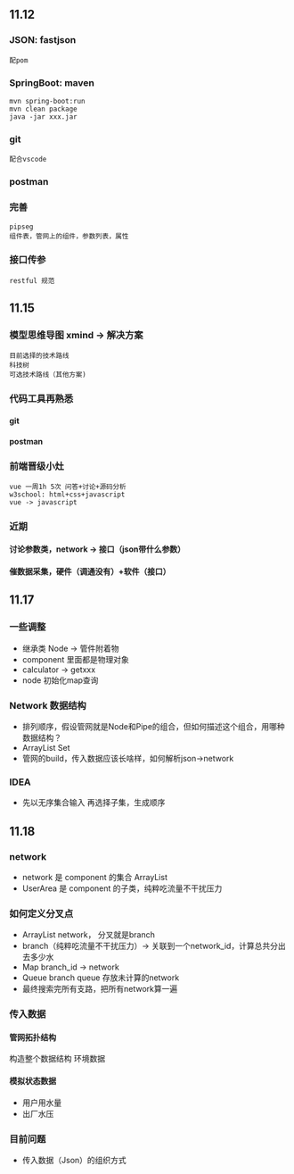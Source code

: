 ## 11.12
### JSON: fastjson
	配pom
### SpringBoot: maven
	mvn spring-boot:run
	mvn clean package
	java -jar xxx.jar
### git
	配合vscode
### postman 
### 完善 
	pipseg
	组件表，管网上的组件，参数列表，属性
### 接口传参
    restful 规范


## 11.15
### 模型思维导图 xmind -> 解决方案
    目前选择的技术路线
    科技树
    可选技术路线（其他方案)

### 代码工具再熟悉 
#### git
#### postman 

### 前端晋级小灶
    vue 一周1h 5次 问答+讨论+源码分析
	w3school: html+css+javascript
	vue -> javascript

### 近期
#### 讨论参数类，network -> 接口（json带什么参数）
#### 催数据采集，硬件（调通没有）+软件（接口）

## 11.17
### 一些调整
- 继承类 Node -> 管件附着物
- component 里面都是物理对象
- calculator -> getxxx
- node 初始化map查询

### Network 数据结构
  - 排列顺序，假设管网就是Node和Pipe的组合，但如何描述这个组合，用哪种数据结构？
  - ArrayList Set
  - 管网的build，传入数据应该长啥样，如何解析json->network 



### IDEA
- 先以无序集合输入
  再选择子集，生成顺序

## 11.18
### network
- network 是 component 的集合 ArrayList
- UserArea 是 component 的子类，纯粹吃流量不干扰压力

### 如何定义分叉点
- ArrayList network， 分叉就是branch
- branch（纯粹吃流量不干扰压力）-> 关联到一个network_id，计算总共分出去多少水
- Map branch_id -> network
- Queue branch queue 存放未计算的network
- 最终搜索完所有支路，把所有network算一遍
  

### 传入数据
#### 管网拓扑结构
构造整个数据结构
环境数据
#### 模拟状态数据
- 用户用水量
- 出厂水压


### 目前问题
- 传入数据（Json）的组织方式